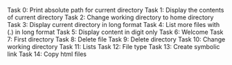Task 0: Print absolute path for current directory
Task 1: Display the contents of current directory
Task 2: Change working directory to home directory
Task 3: Display current directory in long format
Task 4: List more files with (.) in long format
Task 5: Display content in digit only
Task 6: Welcome
Task 7: First directory
Task 8: Delete file
Task 9: Delete directory
Task 10: Change working directory
Task 11: Lists
Task 12: File type
Task 13: Create symbolic link
Task 14: Copy html files
